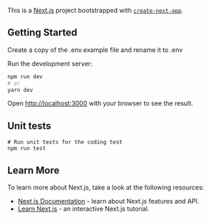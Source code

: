 This is a [Next.js](https://nextjs.org/) project bootstrapped with [`create-next-app`](https://github.com/vercel/next.js/tree/canary/packages/create-next-app).

## Getting Started

Create a copy of the .env.example file and rename it to .env

Run the development server:

```bash
npm run dev
# or
yarn dev
```

Open [http://localhost:3000](http://localhost:3000) with your browser to see the result.

## Unit tests

```
# Run unit tests for the coding test
npm run test
```

## Learn More

To learn more about Next.js, take a look at the following resources:

- [Next.js Documentation](https://nextjs.org/docs) - learn about Next.js features and API.
- [Learn Next.js](https://nextjs.org/learn) - an interactive Next.js tutorial.
